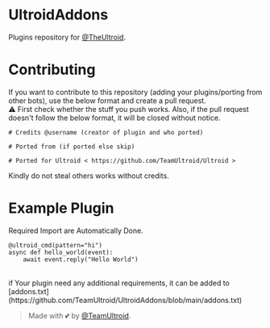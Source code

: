 # UltroidAddons
Plugins repository for [@TheUltroid](https://github.com/TeamUltroid/Ultroid).

# Contributing
If you want to contribute to this repository (adding your plugins/porting from other bots), use the below format and create a pull request.   
⚠️ First check whether the stuff you push works. Also, if the pull request doesn't follow the below format, it will be closed without notice.

```
# Credits @username (creator of plugin and who ported)   
   
# Ported from (if ported else skip)   
   
# Ported for Ultroid < https://github.com/TeamUltroid/Ultroid >   
```
   
Kindly do not steal others works without credits.<br>

# Example Plugin
   Required Import are Automatically Done.
   
```python3
@ultroid_cmd(pattern="hi")
async def hello_world(event):
    await event.reply("Hello World")
```

<br>
    if Your plugin need any additional requirements, it can be added to [addons.txt](https://github.com/TeamUltroid/UltroidAddons/blob/main/addons.txt)

> Made with 💕 by [@TeamUltroid](https://t.me/TeamUltroid).
